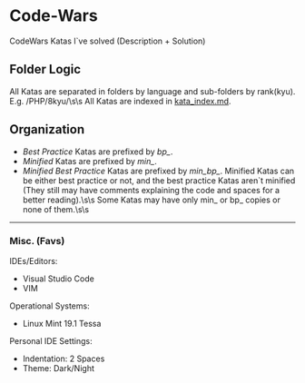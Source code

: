 # Code-Wars
CodeWars Katas I`ve solved (Description + Solution)

## Folder Logic
All Katas are separated in folders by language and sub-folders by rank(kyu). E.g. /PHP/8kyu/\s\s
All Katas are indexed in [kata_index.md](kata_index.md).

## Organization
+ *Best Practice* Katas are prefixed by *bp_*.
+ *Minified* Katas are prefixed by *min_*.
+ *Minified Best Practice* Katas are prefixed by *min_bp_*.
Minified Katas can be either best practice or not, and the best practice Katas aren\`t minified (They still may have comments explaining the code and spaces for a better reading).\s\s
Some Katas may have only min_ or bp_ copies or none of them.\s\s

---

### Misc. (Favs)
IDEs/Editors:
+ Visual Studio Code
+ VIM

Operational Systems:
+ Linux Mint 19.1 Tessa

Personal IDE Settings:
+ Indentation: 2 Spaces
+ Theme: Dark/Night